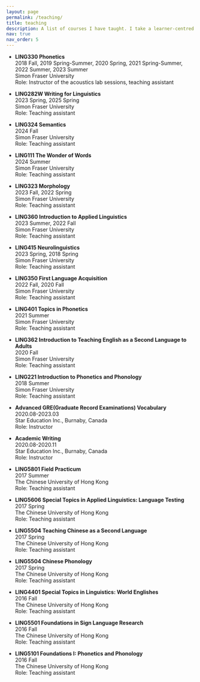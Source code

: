 ```yaml
---
layout: page
permalink: /teaching/
title: teaching
description: A list of courses I have taught. I take a learner-centred approach in my teaching, focusing on individualized learning trajectories that build upon each student’s unique strengths, to empower students to take ownership of their own learning process.  
nav: true
nav_order: 5
---
```


- **LING330 Phonetics**<br>
2018 Fall, 2019 Spring-Summer, 2020 Spring, 2021 Spring-Summer, 2022 Summer, 2023 Summer<br>
Simon Fraser University<br>
Role: Instructor of the acoustics lab sessions, teaching assistant<br>


- **LING282W Writing for Linguistics**<br>
2023 Spring, 2025 Spring<br>
Simon Fraser University<br>
Role: Teaching assistant<br>


- **LING324 Semantics**<br>
2024 Fall<br>
Simon Fraser University<br>
Role: Teaching assistant<br>


- **LING111 The Wonder of Words**<br>
2024 Summer<br>
Simon Fraser University<br>
Role: Teaching assistant<br>


- **LING323 Morphology**<br>
2023 Fall, 2022 Spring<br>
Simon Fraser University<br>
Role: Teaching assistant<br>


- **LING360 Introduction to Applied Linguistics**<br>
2023 Summer, 2022 Fall<br>
Simon Fraser University<br>
Role: Teaching assistant<br>


- **LING415 Neurolinguistics**<br>
2023 Spring, 2018 Spring<br>
Simon Fraser University<br>
Role: Teaching assistant<br>


- **LING350 First Language Acquisition**<br>
2022 Fall, 2020 Fall<br>
Simon Fraser University<br>
Role: Teaching assistant<br>

- **LING401 Topics in Phonetics**<br>
2021 Summer<br>
Simon Fraser University<br>
Role: Teaching assistant<br>


- **LING362 Introduction to Teaching English as a Second Language to Adults**<br>
2020 Fall<br>
Simon Fraser University<br>
Role: Teaching assistant<br>


- **LING221 Introduction to Phonetics and Phonology**<br>
2018 Summer<br>
Simon Fraser University<br>
Role: Teaching assistant<br>


- **Advanced GRE(Graduate Record Examinations) Vocabulary**<br>
2020.08-2023.03<br>
Star Education Inc., Burnaby, Canada<br>
Role: Instructor<br>


- **Academic Writing**<br>
2020.08-2020.11<br>
Star Education Inc., Burnaby, Canada<br>
Role: Instructor<br>


- **LING5801 Field Practicum**<br>
2017 Summer<br>
The Chinese University of Hong Kong<br>
Role: Teaching assistant<br>


- **LING5606 Special Topics in Applied Linguistics: Language Testing**<br>
2017 Spring<br>
The Chinese University of Hong Kong<br>
Role: Teaching assistant<br>


- **LING5504 Teaching Chinese as a Second Language**<br>
2017 Spring<br>
The Chinese University of Hong Kong<br>
Role: Teaching assistant<br>


- **LING5504 Chinese Phonology**<br>
2017 Spring<br>
The Chinese University of Hong Kong<br>
Role: Teaching assistant<br>


- **LING4401 Special Topics in Linguistics: World Englishes**<br>
2016 Fall<br>
The Chinese University of Hong Kong<br>
Role: Teaching assistant<br>


- **LING5501 Foundations in Sign Language Research**<br>
2016 Fall<br>
The Chinese University of Hong Kong<br>
Role: Teaching assistant<br>


- **LING5101 Foundations I: Phonetics and Phonology**<br>
2016 Fall<br>
The Chinese University of Hong Kong<br>
Role: Teaching assistant<br>



